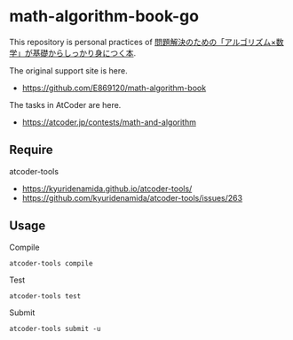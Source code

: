 # math-algorithm-book-go

This repository is personal practices of [問題解決のための「アルゴリズム×数学」が基礎からしっかり身につく本](https://www.amazon.co.jp/dp/4297125218).

The original support site is here.

* https://github.com/E869120/math-algorithm-book

The tasks in AtCoder are here.

* https://atcoder.jp/contests/math-and-algorithm


## Require

atcoder-tools

* https://kyuridenamida.github.io/atcoder-tools/
* https://github.com/kyuridenamida/atcoder-tools/issues/263


## Usage

Compile

```
atcoder-tools compile
```

Test

```
atcoder-tools test
```

Submit

```
atcoder-tools submit -u
```
